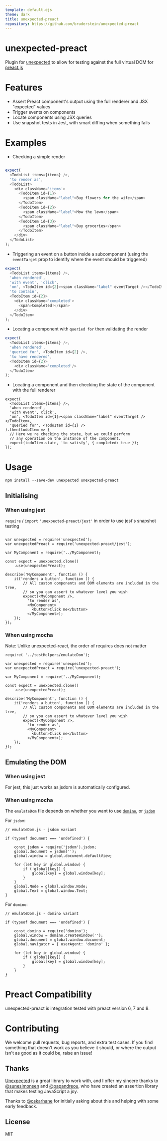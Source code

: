 ```yaml
---
template: default.ejs
theme: dark
title: unexpected-preact
repository: https://github.com/bruderstein/unexpected-preact
---
```


# unexpected-preact

Plugin for [unexpected](https://unexpected.js.org) to allow for testing against the full virtual DOM for [preact.js](http://preact.js)

# Features

* Assert Preact component's output using the full renderer and JSX "expected" values
* Trigger events on components
* Locate components using JSX queries
* Use snapshot tests in Jest, with smart diffing when something fails

# Examples

* Checking a simple render

```js

expect(
  <TodoList items={items} />,
  'to render as', 
  <TodoList>
    <div className='items'>
      <TodoItem id={1}>
        <span className="label">Buy flowers for the wife</span>
      </TodoItem>
      <TodoItem id={2}>
        <span className="label">Mow the lawn</span>
      </TodoItem>
      <TodoItem id={3}>
        <span className="label">Buy groceries</span>
      </TodoItem>
    </div>
  </TodoList>
);
```

* Triggering an event on a button inside a subcomponent (using the `eventTarget` prop to identify where the event should be triggered)

```js
expect(
  <TodoList items={items} />,
  'when rendered',
  'with event', 'click',
  'on', <TodoItem id={2}><span className="label" eventTarget /></TodoItem>,
  'to contain',
  <TodoItem id={2}>
    <div className='completed'>
      <span>Completed!</span>
    </div>
  </TodoItem>
);
```


* Locating a component with `queried for` then validating the render

```js
expect(
  <TodoList items={items} />,
  'when rendered',
  'queried for', <TodoItem id={2} />,
  'to have rendered',
  <TodoItem id={2}>
    <div className='completed'/>
  </TodoItem>
);
```


* Locating a component and then checking the state of the component with the full renderer

```js#async:true
expect(
  <TodoList items={items} />,
  'when rendered',
  'with event', click',
  'on', <TodoItem id={1}><span className="label" eventTarget /></TodoItem>,
  'queried for', <TodoItem id={1} />
).then(todoItem => {
  // Here we're checking the state, but we could perform
  // any operation on the instance of the component.
  expect(todoItem.state, 'to satisfy', { completed: true });
});
```

# Usage

```
npm install --save-dev unexpected unexpected-preact
```

## Initialising

### When using jest

`require` / `import` `'unexpected-preact/jest'` in order to use jest's snapshot testing

```js#evaluate:false

var unexpected = require('unexpected');
var unexpectedPreact = require('unexpected-preact/jest');

var MyComponent = require('../MyComponent);

const expect = unexpected.clone()
    .use(unexpectedPreact);
    
describe('MyComponent', function () {
    it('renders a button', function () {
        // All custom components and DOM elements are included in the tree,
        // so you can assert to whatever level you wish
        expect(<MyComponent />, 
          'to render as', 
          <MyComponent>
            <button>Click me</button>
          </MyComponent>);
    });
});
```

### When using mocha

Note: Unlike unexpected-react, the order of requires does not matter

```js#evaluate:false
require( '../testHelpers/emulateDom');

var unexpected = require('unexpected');
var unexpectedPreact = require('unexpected-preact');

var MyComponent = require('../MyComponent);

const expect = unexpected.clone()
    .use(unexpectedPreact);
    
describe('MyComponent', function () {
    it('renders a button', function () {
        // All custom components and DOM elements are included in the tree,
        // so you can assert to whatever level you wish
        expect(<MyComponent />, 
          'to render as', 
          <MyComponent>
            <button>Click me</button>
          </MyComponent>);
    });
});
```

## Emulating the DOM

### When using jest

For jest, this just works as jsdom is automatically configured.

### When using mocha

The `emulateDom` file depends on whether you want to use [`domino`](https://npmjs.com/package/domino), or [`jsdom`](https://npmjs.com/package/jsdom)

For `jsdom`:

```js#evaluate:false
// emulateDom.js - jsdom variant

if (typeof document === 'undefined') {

    const jsdom = require('jsdom').jsdom;
    global.document = jsdom('');
    global.window = global.document.defaultView;

    for (let key in global.window) {
        if (!global[key]) {
            global[key] = global.window[key];
        }
    }
    global.Node = global.window.Node;
    global.Text = global.window.Text;
}
```

For `domino`:

```js#evaluate:false
// emulateDom.js - domino variant

if (typeof document === 'undefined') {

    const domino = require('domino');
    global.window = domino.createWindow('');
    global.document = global.window.document;
    global.navigator = { userAgent: 'domino' };

    for (let key in global.window) {
        if (!global[key]) {
            global[key] = global.window[key];
        }
    }
}
```

# Preact Compatibility

unexpected-preact is integration tested with preact version 6, 7 and 8.

# Contributing

We welcome pull requests, bug reports, and extra test cases. If you find something that doesn't work
as you believe it should, or where the output isn't as good as it could be, raise an issue!

## Thanks

[Unexpected](http://unexpected.js.org) is a great library to work with, and I offer my sincere thanks to [@sunesimonsen](https://github.com/sunesimonsen)
and [@papandreou](https://github.com/papandreou), who have created an assertion library that makes testing JavaScript a joy.

Thanks to [@oskarhane](https://twitter.com/oskarhane) for initially asking about this and helping with some early feedback.

## License
MIT


